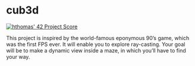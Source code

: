 # cub3d

[![hthomas' 42 Project Score](https://badge42.herokuapp.com/api/project/hthomas/cub3d)](https://github.com/JaeSeoKim/badge42)

This project is inspired by the world-famous eponymous 90’s game, which
was the first FPS ever. It will enable you to explore ray-casting. Your goal will be to
make a dynamic view inside a maze, in which you’ll have to find your way.
